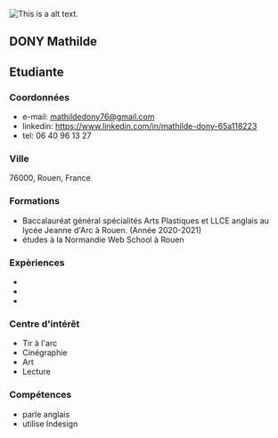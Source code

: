 ![This is a alt text.](https://www.centreupsylon.be/sites/default/files/2020-10/photo-avatar-profil.png "pdp")
 ## DONY Mathilde
## Etudiante
### Coordonnées
* e-mail: mathildedony76@gmail.com
* linkedin: https://www.linkedin.com/in/mathilde-dony-65a118223
* tel: 06 40 96 13 27
### Ville
76000, Rouen, France
### Formations
* Baccalauréat général spécialités Arts Plastiques et LLCE anglais au lycée Jeanne d'Arc à Rouen. (Année 2020-2021)
* études à la Normandie Web School à Rouen
### Expèriences
*
*
*

### Centre d'intérêt 
* Tir à l'arc
* Cinégraphie
* Art
* Lecture

### Compétences
* parle anglais
* utilise Indesign
